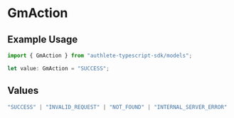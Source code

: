 # GmAction

## Example Usage

```typescript
import { GmAction } from "authlete-typescript-sdk/models";

let value: GmAction = "SUCCESS";
```

## Values

```typescript
"SUCCESS" | "INVALID_REQUEST" | "NOT_FOUND" | "INTERNAL_SERVER_ERROR"
```
